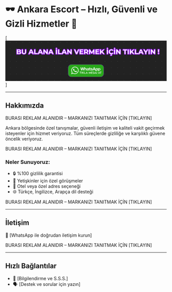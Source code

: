 # 🕶️ Ankara Escort – Hızlı, Güvenli ve Gizli Hizmetler 🌟

[![TANITIM İÇİN TELEGRAM üzerinden hemen iletişime geçin](reklam.png)]

---

## Hakkımızda

BURASI REKLAM ALANIDIR – MARKANIZI TANITMAK İÇİN [TIKLAYIN]

Ankara bölgesinde özel tanışmalar, güvenli iletişim ve kaliteli vakit geçirmek isteyenler için hizmet veriyoruz. Tüm süreçlerde gizliliğe ve karşılıklı güvene öncelik veriyoruz.

BURASI REKLAM ALANIDIR – MARKANIZI TANITMAK İÇİN [TIKLAYIN]

### Neler Sunuyoruz:

- 🔒 %100 gizlilik garantisi  
- 👥 Yetişkinler için özel görüşmeler  
- 🏨 Otel veya özel adres seçeneği  
- 🌐 Türkçe, İngilizce, Arapça dil desteği

BURASI REKLAM ALANIDIR – MARKANIZI TANITMAK İÇİN [TIKLAYIN]

---

## İletişim

📱 [WhatsApp ile doğrudan iletişim kurun]

BURASI REKLAM ALANIDIR – MARKANIZI TANITMAK İÇİN [TIKLAYIN]

---

## Hızlı Bağlantılar

- 🔗 [Bilgilendirme ve S.S.S.]
- 🗣️ [Destek ve sorular için yazın]
